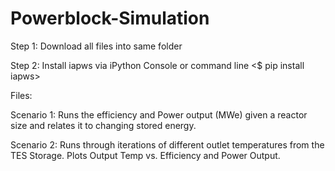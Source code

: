# Powerblock-Simulation

Step 1: Download all files into same folder

Step 2: Install iapws via iPython Console or command line <$ pip install iapws> 

Files: 

Scenario 1: Runs the efficiency and Power output (MWe) given a reactor size and relates it to changing stored energy. 

Scenario 2: Runs through iterations of different outlet temperatures from the TES Storage. Plots Output Temp vs. Efficiency and Power Output. 
